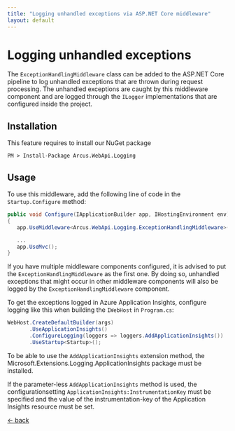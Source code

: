 ```yaml
---
title: "Logging unhandled exceptions via ASP.NET Core middleware"
layout: default
---
```


# Logging unhandled exceptions

The `ExceptionHandlingMiddleware` class can be added to the <span>ASP.NET</span> Core pipeline to log unhandled exceptions that are thrown during request processing.
The unhandled exceptions are caught by this middleware component and are logged through the `ILogger` implementations that are configured inside the project.

## Installation

This feature requires to install our NuGet package

```shell
PM > Install-Package Arcus.WebApi.Logging
```

## Usage

To use this middleware, add the following line of code in the `Startup.Configure` method:

```csharp
public void Configure(IApplicationBuilder app, IHostingEnvironment env)
{
   app.UseMiddleware<Arcus.WebApi.Logging.ExceptionHandlingMiddleware>();

   ...
   app.UseMvc();
}
```

If you have multiple middleware components configured, it is advised to put the `ExceptionHandlingMiddleware` as the first one.  By doing so, unhandled exceptions that might occur in other middleware components will also be logged by the `ExceptionHandlingMiddleware` component.

To get the exceptions logged in Azure Application Insights, configure logging like this when building the `IWebHost` in `Program.cs`:

```csharp
WebHost.CreateDefaultBuilder(args)
       .UseApplicationInsights()
       .ConfigureLogging(loggers => loggers.AddApplicationInsights())
       .UseStartup<Startup>();
```

To be able to use the `AddApplicationInsights` extension method, the Microsoft.Extensions.Logging.ApplicationInsights package must be installed.


If the parameter-less `AddApplicationInsights` method is used, the configurationsetting `ApplicationInsights:InstrumentationKey` must be specified and the value of the instrumentation-key of the Application Insights resource must be set.

[&larr; back](/)
